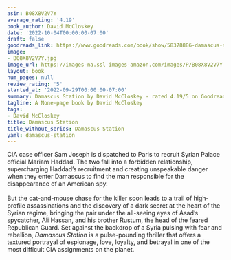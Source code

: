 ```yaml
---
asin: B08X8V2V7Y
average_rating: '4.19'
book_author: David McCloskey
date: '2022-10-04T00:00:00-07:00'
draft: false
goodreads_link: https://www.goodreads.com/book/show/58378886-damascus-station
image:
- B08X8V2V7Y.jpg
image_url: https://images-na.ssl-images-amazon.com/images/P/B08X8V2V7Y.01._SCLZZZZZZZ.jpg
layout: book
num_pages: null
review_rating: '5'
started_at: '2022-09-29T00:00:00-07:00'
summary: Damascus Station by David McCloskey - rated 4.19/5 on Goodreads
tagline: A None-page book by David McCloskey
tags:
- David McCloskey
title: Damascus Station
title_without_series: Damascus Station
yaml: damascus-station
---
```


CIA case officer Sam Joseph is dispatched to Paris to recruit Syrian Palace official Mariam Haddad. The two fall into a forbidden relationship, supercharging Haddad’s recruitment and creating unspeakable danger when they enter Damascus to find the man responsible for the disappearance of an American spy.<br /><br />But the cat-and-mouse chase for the killer soon leads to a trail of high-profile assassinations and the discovery of a dark secret at the heart of the Syrian regime, bringing the pair under the all-seeing eyes of Asad’s spycatcher, Ali Hassan, and his brother Rustum, the head of the feared Republican Guard. Set against the backdrop of a Syria pulsing with fear and rebellion, <em>Damascus Station </em>is a pulse-pounding thriller that offers a textured portrayal of espionage, love, loyalty, and betrayal in one of the most difficult CIA assignments on the planet.